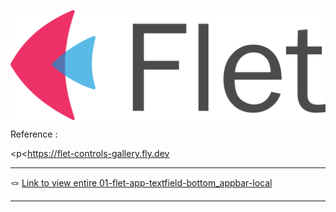 <p align="center">
    <img src="./flet-logo.svg" alt="flet-logo" style="display: block; margin: 0 auto;">
</p>


Reference :

<p<https://flet-controls-gallery.fly.dev</p>

---

<div align="left">
   &#x1FAA2; <a href="./01-flet-app-textfield-bottom_appbar-local">Link to view entire 01-flet-app-textfield-bottom_appbar-local</a>
</div>

---
